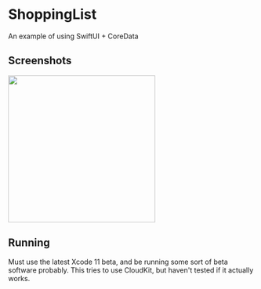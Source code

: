 # ShoppingList
An example of using SwiftUI + CoreData

## Screenshots

<img src="https://i.imgur.com/jkzri5G.png" width="300">

## Running
Must use the latest Xcode 11 beta, and be running some sort of beta software probably. This tries to use CloudKit, but haven't tested if it actually works.

